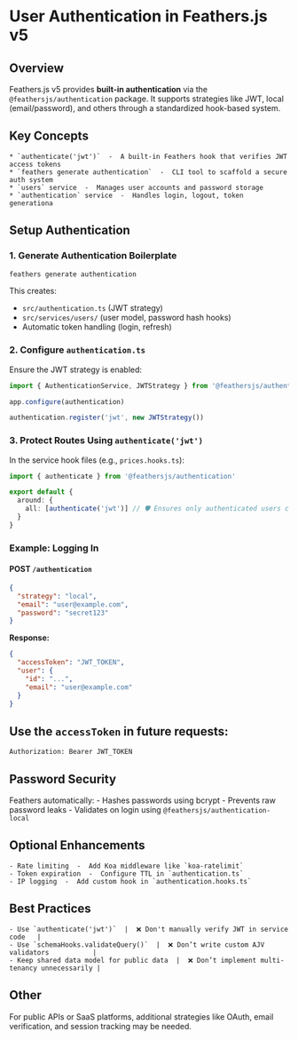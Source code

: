 # User Authentication in Feathers.js v5




## Overview
Feathers.js v5 provides **built-in authentication** via the `@feathersjs/authentication` package. It supports strategies like JWT, local (email/password), and others through a standardized hook-based system.



## Key Concepts
    * `authenticate('jwt')`  -  A built-in Feathers hook that verifies JWT access tokens
    * `feathers generate authentication`  -  CLI tool to scaffold a secure auth system
    * `users` service  -  Manages user accounts and password storage
    * `authentication` service  -  Handles login, logout, token generationa



## Setup Authentication

### 1. Generate Authentication Boilerplate

```bash
feathers generate authentication
```

This creates:

- `src/authentication.ts` (JWT strategy)
- `src/services/users/` (user model, password hash hooks)
- Automatic token handling (login, refresh)


### 2. Configure `authentication.ts`

Ensure the JWT strategy is enabled:

```ts
import { AuthenticationService, JWTStrategy } from '@feathersjs/authentication'

app.configure(authentication)

authentication.register('jwt', new JWTStrategy())
```


### 3. Protect Routes Using `authenticate('jwt')`

In the service hook files (e.g., `prices.hooks.ts`):

```ts
import { authenticate } from '@feathersjs/authentication'

export default {
  around: {
    all: [authenticate('jwt')] // 🛡️ Ensures only authenticated users can access
  }
}
```


### Example: Logging In

#### POST `/authentication`

```json
{
  "strategy": "local",
  "email": "user@example.com",
  "password": "secret123"
}
```

**Response:**

```json
{
  "accessToken": "JWT_TOKEN",
  "user": {
    "id": "...",
    "email": "user@example.com"
  }
}
```

## Use the `accessToken` in future requests:

```http
Authorization: Bearer JWT_TOKEN
```


## Password Security
Feathers automatically:
    - Hashes passwords using bcrypt
    - Prevents raw password leaks
    - Validates on login using `@feathersjs/authentication-local`


## Optional Enhancements
    - Rate limiting  -  Add Koa middleware like `koa-ratelimit`
    - Token expiration  -  Configure TTL in `authentication.ts`
    - IP logging  -  Add custom hook in `authentication.hooks.ts`


## Best Practices
    - Use `authenticate('jwt')`  |  ❌ Don't manually verify JWT in service code   |
    - Use `schemaHooks.validateQuery()`  |  ❌ Don’t write custom AJV validators           |
    - Keep shared data model for public data  |  ❌ Don’t implement multi-tenancy unnecessarily |


## Other
For public APIs or SaaS platforms, additional strategies like OAuth, email verification, and session tracking may be needed.
